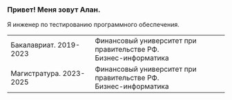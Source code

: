 ### Привет! Меня зовут Алан.
Я инженер по тестированию программного обеспечения.

<table width="100%" border='0'>
<tr> 
    <td>Бакалавриат. 2019-2023</td><td valign="middle">Финансовый университет при правительстве РФ.<br>Бизнес-информатика</td>
</tr>
<tr>
    <td>Магистратура. 2023-2025</td><td valign="middle">Финансовый университет при правительстве РФ.<br>Бизнес-информатика</td>
</tr>
</table>
